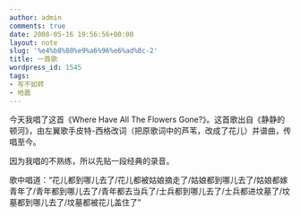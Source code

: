 ```yaml
---
author: admin
comments: true
date: 2008-05-16 19:56:56+00:00
layout: note
slug: '%e4%b8%80%e9%a6%96%e6%ad%8c-2'
title: 一首歌
wordpress_id: 1545
tags:
- 写不如转
- 地震
---
```


今天我唱了这首《Where Have All The Flowers Gone?》。这首歌出自《静静的顿河》，由左翼歌手皮特-西格改词（把原歌词中的芦苇，改成了花儿）并谱曲，传唱至今。

因为我唱的不熟练，所以先贴一段经典的录音。



歌中唱道：“花儿都到哪儿去了/花儿都被姑娘摘走了/姑娘都到哪儿去了/姑娘都嫁青年了/青年都到哪儿去了/青年都去当兵了/士兵都到哪儿去了/士兵都进坟墓了/坟墓都到哪儿去了/坟墓都被花儿盖住了”
